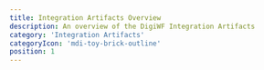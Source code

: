 ```yaml
---
title: Integration Artifacts Overview
description: An overview of the DigiWF Integration Artifacts
category: 'Integration Artifacts'
categoryIcon: 'mdi-toy-brick-outline'
position: 1
---
```

<v-row>
<div class="d-flex flex-wrap float-left">

<dwf-integration-artifact name="okewo-Integration" description="Artifact to integrate a server to communicate with OK.EWO."
github="https://github.com/it-at-m/digiwf-ok.ewo-integration" icon="mdi-message-fast-outline"
docs="/resources/modules/okewointegration"></dwf-integration-artifact>

<dwf-integration-artifact name="mail-Integration" description="Artifact to integrate an e-mail server, so you can send mails from processes." 
github="https://github.com/it-at-m/digiwf-email-integration" icon="mdi-email-fast"
docs="/resources/modules/emailintegration"></dwf-integration-artifact>

</div>
</v-row>
